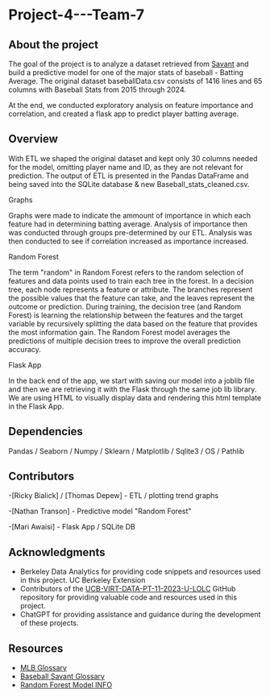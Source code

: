 # Project-4---Team-7

## About the project

The goal of the project is to analyze a dataset retrieved from [Savant](https://baseballsavant.mlb.com/statcast_search) and build a predictive model for one of the major stats of baseball - Batting Average. The original dataset baseballData.csv consists of 1416 lines and 65 columns with Baseball Stats from 2015 through 2024.

At the end, we conducted exploratory analysis on feature importance and correlation, and created a flask app to predict player batting average.

## Overview

With ETL we shaped the original dataset and kept only 30 columns needed for the model, omitting player name and ID, as they are not relevant for prediction. The output of ETL is presented in the Pandas DataFrame and being saved into the SQLite database & new Baseball_stats_cleaned.csv. 


Graphs

Graphs were made to indicate the ammount of importance in which each feature had in determining batting average. Analysis of importance then was conducted through groups pre-determined by our ETL. Analysis was then conducted to see if correlation increased as importance increased. 


Random Forest

The term "random" in Random Forest refers to the random selection of features and data points used to train each tree in the forest. In a decision tree, each node represents a feature or attribute. The branches represent the possible values that the feature can take, and the leaves represent the outcome or prediction. During training, the decision tree (and Random Forest) is learning the relationship between the features and the target variable by recursively splitting the data based on the feature that provides the most information gain. The Random Forest model averages the predictions of multiple decision trees to improve the overall prediction accuracy.


Flask App

In the back end of the app, we start with saving our model into a joblib file and then we are retrieving it with the Flask through the same job lib library. We are using HTML to visually display data and rendering this html template in the Flask App. 

## Dependencies

Pandas /
Seaborn /
Numpy /
Sklearn /
Matplotlib /
Sqlite3 /
OS /
Pathlib

## Contributors

-[Ricky Bialick] / [Thomas Depew] - ETL / plotting trend graphs

-[Nathan Transon] - Predictive model "Random Forest"

-[Mari Awaisi] - Flask App / SQLite DB


## Acknowledgments

- Berkeley Data Analytics for providing code snippets and resources used in this project. UC Berkeley Extension
- Contributors of the [UCB-VIRT-DATA-PT-11-2023-U-LOLC](https://github.com/UCB-VIRT-DATA-PT-11-2023-U-LOLC) GitHub repository for providing valuable code and resources used in this project.
- ChatGPT for providing assistance and guidance during the development of these projects.
  
## Resources

- [MLB Glossary](https://www.mlb.com/glossary)
- [Baseball Savant Glossary](https://baseballsavant.mlb.com/statcast_search)
- [Random Forest Model INFO](https://medium.com/analytics-vidhya/lets-model-using-random-forest-to-predict-ucl-reconstruction-6185ebdc853e)

